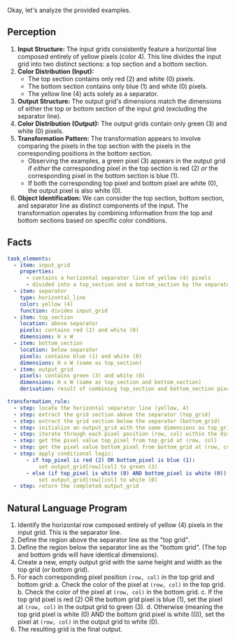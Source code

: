 Okay, let's analyze the provided examples.

## Perception

1.  **Input Structure:** The input grids consistently feature a horizontal line composed entirely of yellow pixels (color 4). This line divides the input grid into two distinct sections: a top section and a bottom section.
2.  **Color Distribution (Input):**
    *   The top section contains only red (2) and white (0) pixels.
    *   The bottom section contains only blue (1) and white (0) pixels.
    *   The yellow line (4) acts solely as a separator.
3.  **Output Structure:** The output grid's dimensions match the dimensions of either the top or bottom section of the input grid (excluding the separator line).
4.  **Color Distribution (Output):** The output grids contain only green (3) and white (0) pixels.
5.  **Transformation Pattern:** The transformation appears to involve comparing the pixels in the top section with the pixels in the corresponding positions in the bottom section.
    *   Observing the examples, a green pixel (3) appears in the output grid if *either* the corresponding pixel in the top section is red (2) *or* the corresponding pixel in the bottom section is blue (1).
    *   If both the corresponding top pixel and bottom pixel are white (0), the output pixel is also white (0).
6.  **Object Identification:** We can consider the top section, bottom section, and separator line as distinct components of the input. The transformation operates by combining information from the top and bottom sections based on specific color conditions.

## Facts


```yaml
task_elements:
  - item: input_grid
    properties:
      - contains a horizontal separator line of yellow (4) pixels
      - divided into a top_section and a bottom_section by the separator
  - item: separator
    type: horizontal_line
    color: yellow (4)
    function: divides input_grid
  - item: top_section
    location: above separator
    pixels: contains red (2) and white (0)
    dimensions: H x W
  - item: bottom_section
    location: below separator
    pixels: contains blue (1) and white (0)
    dimensions: H x W (same as top_section)
  - item: output_grid
    pixels: contains green (3) and white (0)
    dimensions: H x W (same as top_section and bottom_section)
    derivation: result of combining top_section and bottom_section pixel-wise

transformation_rule:
  - step: locate the horizontal separator line (yellow, 4)
  - step: extract the grid section above the separator (top_grid)
  - step: extract the grid section below the separator (bottom_grid)
  - step: initialize an output_grid with the same dimensions as top_grid/bottom_grid
  - step: iterate through each pixel position (row, col) within the dimensions
  - step: get the pixel value top_pixel from top_grid at (row, col)
  - step: get the pixel value bottom_pixel from bottom_grid at (row, col)
  - step: apply conditional logic:
      - if top_pixel is red (2) OR bottom_pixel is blue (1):
          set output_grid[row][col] to green (3)
      - else (if top_pixel is white (0) AND bottom_pixel is white (0)):
          set output_grid[row][col] to white (0)
  - step: return the completed output_grid
```


## Natural Language Program

1.  Identify the horizontal row composed entirely of yellow (4) pixels in the input grid. This is the separator line.
2.  Define the region above the separator line as the "top grid".
3.  Define the region below the separator line as the "bottom grid". (The top and bottom grids will have identical dimensions).
4.  Create a new, empty output grid with the same height and width as the top grid (or bottom grid).
5.  For each corresponding pixel position `(row, col)` in the top grid and bottom grid:
    a.  Check the color of the pixel at `(row, col)` in the top grid.
    b.  Check the color of the pixel at `(row, col)` in the bottom grid.
    c.  If the top grid pixel is red (2) OR the bottom grid pixel is blue (1), set the pixel at `(row, col)` in the output grid to green (3).
    d.  Otherwise (meaning the top grid pixel is white (0) AND the bottom grid pixel is white (0)), set the pixel at `(row, col)` in the output grid to white (0).
6.  The resulting grid is the final output.